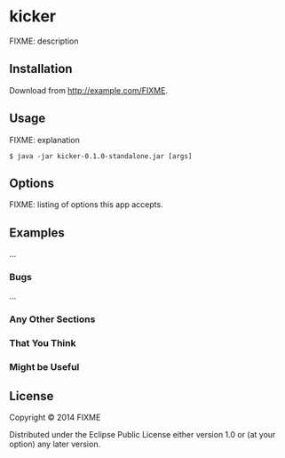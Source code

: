 # kicker

FIXME: description

## Installation

Download from http://example.com/FIXME.

## Usage

FIXME: explanation

    $ java -jar kicker-0.1.0-standalone.jar [args]

## Options

FIXME: listing of options this app accepts.

## Examples

...

### Bugs

...

### Any Other Sections
### That You Think
### Might be Useful

## License

Copyright © 2014 FIXME

Distributed under the Eclipse Public License either version 1.0 or (at
your option) any later version.
